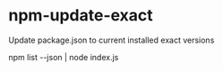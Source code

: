 # npm-update-exact
Update package.json to current installed exact versions


  npm list --json | node index.js
